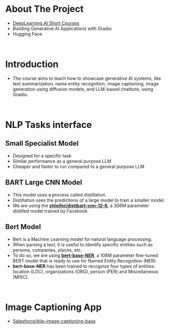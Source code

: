 &nbsp;

# About The Project

- [DeepLearning.AI Short Courses](https://learn.deeplearning.ai/)
- Building Generative AI Applications with Gradio
- Hugging Face

&nbsp;

# Introduction

- The course aims to teach how to showcase generative AI systems, like text summarization, name entity recognition, image captioning, image generation using diffusion models, and LLM-based chatbots, using Gradio.

&nbsp;

# NLP Tasks interface

## Small Specialist Model

- Designed for a specific task
- Similar performance as a general purpose LLM
- Cheaper and faster to run compared to a general purpose LLM

## BART Large CNN Model

- This model uses a process called distillation.
- Distillation uses the predictions of a large model to train a smaller model.
- We are using the [**shleifer/distibart-cnn-12-6**](https://huggingface.co/sshleifer/distilbart-cnn-12-6), a 306M parameter distilled model trained by Facebook.

## Bert Model

- Bert is a Machine Learning model for natural language processing.
- When parsing a text, it is useful to identify specific entities such as persons, companies, places, etc.
- To do so, we are using [**bert-base-NER**](https://huggingface.co/dslim/bert-base-NER), a 108M parameter fine-tuned BERT model that is ready to use for Named Entity Recognition (NER).
- **bert-base-NER** has been trained to recognize four types of entities: location (LOC), organizations (ORG), person (PER) and Miscellaneous (MISC).

&nbsp;

# Image Captioning App

- [Salesforce/blip-image-captioning-base](https://huggingface.co/Salesforce/blip-image-captioning-base)

&nbsp;
